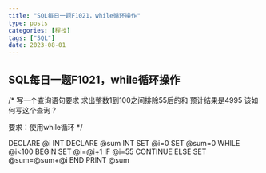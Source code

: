 ```yaml
---
title: "SQL每日一题F1021，while循环操作"
type: posts
categories: [程技]
tags: ["SQL"]
date: 2023-08-01
---
```

## SQL每日一题F1021，while循环操作
/*
写一个查询语句要求
求出整数1到100之间排除55后的和
预计结果是4995
该如何写这个查询？

要求：使用while循环
*/

DECLARE @i INT
DECLARE @sum INT
SET @i=0
SET @sum=0
WHILE @i<100
BEGIN
SET @i=@i+1
IF @i=55
CONTINUE
ELSE
SET @sum=@sum+@i
END
PRINT @sum